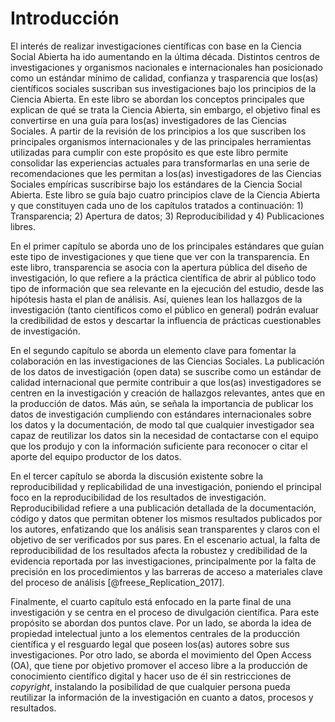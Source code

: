 # Introducción


El interés de realizar investigaciones científicas con base en la Ciencia Social Abierta ha ido aumentando en la última década. Distintos centros de investigaciones y organismos nacionales e internacionales han posicionado como un estándar mínimo de calidad, confianza y trasparencia que los(as) científicos sociales suscriban sus investigaciones bajo los principios de la Ciencia Abierta. En este libro se abordan los conceptos principales que explican de qué se trata la Ciencia Abierta, sin embargo, el objetivo final es convertirse en una guía para los(as) investigadores de las Ciencias Sociales. A partir de la revisión de los principios a los que suscriben los principales organismos internacionales y de las principales herramientas utilizadas para cumplir con este propósito es que este libro permite consolidar las experiencias actuales para transformarlas en una serie de recomendaciones que les permitan a los(as) investigadores de las Ciencias Sociales empíricas suscribirse bajo los estándares de la Ciencia Social Abierta. Este libro se guía bajo cuatro principios clave de la Ciencia Abierta y que constituyen cada uno de los capítulos tratados a continuación: 1) Transparencia; 2) Apertura de datos; 3) Reproducibilidad y 4) Publicaciones libres. 

En el primer capítulo se aborda uno de los principales estándares que guían este tipo de investigaciones y que tiene que ver con la transparencia. En este libro, transparencia se asocia con la apertura pública del diseño de investigación, lo que refiere a la práctica científica de abrir al público todo tipo de información que sea relevante en la ejecución del estudio, desde las hipótesis hasta el plan de análisis. Así, quienes lean los hallazgos de la investigación (tanto científicos como el público en general) podrán evaluar la credibilidad de estos y descartar la influencia de prácticas cuestionables de investigación.

En el segundo capítulo se aborda un elemento clave para fomentar la colaboración en las investigaciones de las Ciencias Sociales. La publicación de los datos de investigación (open data) se suscribe como un estándar de calidad internacional que permite contribuir a que los(as) investigadores se centren en la investigación y creación de hallazgos relevantes, antes que en la producción de datos. Más aún, se señala la importancia de publicar los datos de investigación cumpliendo con estándares internacionales sobre los datos y la documentación, de modo tal que cualquier investigador sea capaz de reutilizar los datos sin la necesidad de contactarse con el equipo que los produjo y con la información suficiente para reconocer o citar el aporte del equipo productor de los datos.

En el tercer capítulo se aborda la discusión existente sobre la reproducibilidad y replicabilidad de una investigación, poniendo el principal foco en la reproducibilidad de los resultados de investigación.  Reproducibilidad refiere a una publicación detallada de la documentación, código y datos que permitan obtener los mismos resultados publicados por los autores, enfatizando que los análisis sean transparentes y claros con el objetivo de ser verificados por sus pares. En el escenario actual, la falta de reproducibilidad de los resultados afecta la robustez y credibilidad de la evidencia reportada por las investigaciones, principalmente por la falta de precisión en los procedimientos y las barreras de acceso a materiales clave del proceso de análisis [@freese_Replication_2017].

Finalmente, el cuarto capítulo está enfocado en la parte final de una investigación y se centra en el proceso de divulgación científica. Para este propósito se abordan dos puntos clave. Por un lado, se aborda la idea de propiedad intelectual junto a los elementos centrales de la producción científica y el resguardo legal que poseen los(as) autores sobre sus investigaciones. Por otro lado, se aborda el movimiento del Open Access (OA), que tiene por objetivo promover el acceso libre a la producción de conocimiento científico digital y hacer uso de él sin restricciones de *copyright*, instalando la posibilidad de que cualquier persona pueda reutilizar la información de la investigación en cuanto a datos, procesos y resultados.

 
